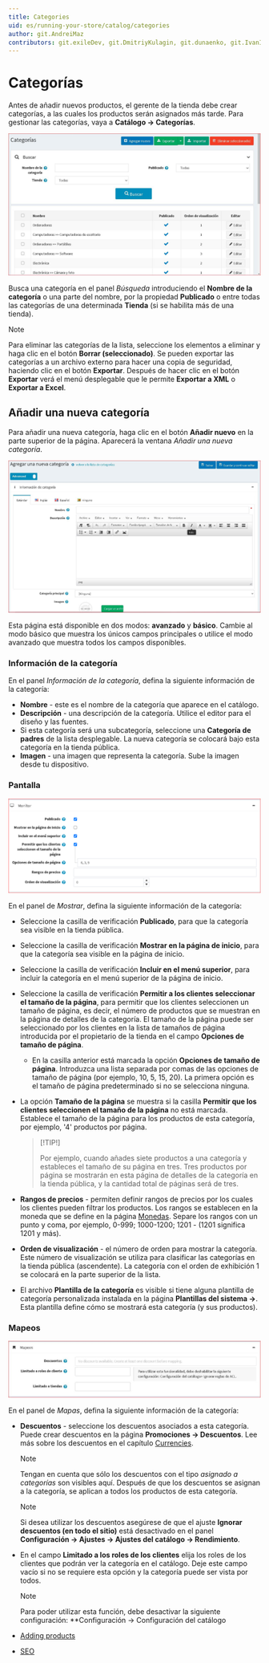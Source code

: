 ```yaml
---
title: Categories
uid: es/running-your-store/catalog/categories
author: git.AndreiMaz
contributors: git.exileDev, git.DmitriyKulagin, git.dunaenko, git.IvanIvanIvanov, git.mariannk
---
```


# Categorías

Antes de añadir nuevos productos, el gerente de la tienda debe crear categorías, a las cuales los productos serán asignados más tarde. Para gestionar las categorías, vaya a **Catálogo → Categorías**.

![Categories](_static/categories/categories.jpg)

Busca una categoría en el panel *Búsqueda* introduciendo el **Nombre de la categoría** o una parte del nombre, por la propiedad **Publicado** o entre todas las categorías de una determinada **Tienda** (si se habilita más de una tienda).

> [!NOTE]
> 
> Para eliminar las categorías de la lista, seleccione los elementos a eliminar y haga clic en el botón **Borrar (seleccionado)**.
> Se pueden exportar las categorías a un archivo externo para hacer una copia de seguridad, haciendo clic en el botón **Exportar**. Después de hacer clic en el botón **Exportar** verá el menú desplegable que le permite **Exportar a XML** o **Exportar a Excel**.

## Añadir una nueva categoría

Para añadir una nueva categoría, haga clic en el botón **Añadir nuevo** en la parte superior de la página. Aparecerá la ventana *Añadir una nueva categoría*.

![Add a new category](_static/categories/add-new.jpg)

Esta página está disponible en dos modos: **avanzado** y **básico**. Cambie al modo básico que muestra los únicos campos principales o utilice el modo avanzado que muestra todos los campos disponibles.

### Información de la categoría
En el panel *Información de la categoría*, defina la siguiente información de la categoría:

- **Nombre** - este es el nombre de la categoría que aparece en el catálogo.
- **Descripción** - una descripción de la categoría. Utilice el editor para el diseño y las fuentes.
- Si esta categoría será una subcategoría, seleccione una **Categoría de padres** de la lista desplegable. La nueva categoría se colocará bajo esta categoría en la tienda pública.
- **Imagen** - una imagen que representa la categoría. Sube la imagen desde tu dispositivo.

### Pantalla

![Display](_static/categories/display.png)

En el panel de *Mostrar*, defina la siguiente información de la categoría:

- Seleccione la casilla de verificación **Publicado**, para que la categoría sea visible en la tienda pública.
- Seleccione la casilla de verificación **Mostrar en la página de inicio**, para que la categoría sea visible en la página de inicio.
- Seleccione la casilla de verificación **Incluir en el menú superior**, para incluir la categoría en el menú superior de la página de inicio.
- Seleccione la casilla de verificación **Permitir a los clientes seleccionar el tamaño de la página**, para permitir que los clientes seleccionen un tamaño de página, es decir, el número de productos que se muestran en la página de detalles de la categoría. El tamaño de la página puede ser seleccionado por los clientes en la lista de tamaños de página introducida por el propietario de la tienda en el campo **Opciones de tamaño de página**.
	- En la casilla anterior está marcada la opción **Opciones de tamaño de página**. Introduzca una lista separada por comas de las opciones de tamaño de página (por ejemplo, 10, 5, 15, 20). La primera opción es el tamaño de página predeterminado si no se selecciona ninguna.
- La opción **Tamaño de la página** se muestra si la casilla **Permitir que los clientes seleccionen el tamaño de la página** no está marcada. Establece el tamaño de la página para los productos de esta categoría, por ejemplo, '4' productos por página. 
  > [!TIP!]
  > 
  > Por ejemplo, cuando añades siete productos a una categoría y estableces el tamaño de su página en tres. Tres productos por página se mostrarán en esta página de detalles de la categoría en la tienda pública, y la cantidad total de páginas será de tres.

- **Rangos de precios** - permiten definir rangos de precios por los cuales los clientes pueden filtrar los productos. Los rangos se establecen en la moneda que se define en la página [Monedas](xref:es/getting-started/configure-payments/advanced-configuration/currencies). Separe los rangos con un punto y coma, por ejemplo, 0-999; 1000-1200; 1201 - (1201 significa 1201 y más).
- **Orden de visualización** - el número de orden para mostrar la categoría. Este número de visualización se utiliza para clasificar las categorías en la tienda pública (ascendente). La categoría con el orden de exhibición 1 se colocará en la parte superior de la lista.
- El archivo **Plantilla de la categoría** es visible si tiene alguna plantilla de categoría personalizada instalada en la página **Plantillas del sistema →**. Esta plantilla define cómo se mostrará esta categoría (y sus productos).

### Mapeos

![Mappings](_static/categories/mappings.jpg)

En el panel de *Mapas*, defina la siguiente información de la categoría:

- **Descuentos** - seleccione los descuentos asociados a esta categoría. Puede crear descuentos en la página **Promociones → Descuentos**. Lee más sobre los descuentos en el capítulo [Currencies](xref:es/getting-started/configure-payments/advanced-configuration/currencies).

    > [!NOTE]
    >
    > Tengan en cuenta que sólo los descuentos con el tipo *asignado a categorías* son visibles aquí. Después de que los descuentos se asignan a la categoría, se aplican a todos los productos de esta categoría.

    > [!NOTE]
    >
    > Si desea utilizar los descuentos asegúrese de que el ajuste **Ignorar descuentos (en todo el sitio)** está desactivado en el panel **Configuración → Ajustes → Ajustes del catálogo → Rendimiento**.

- En el campo **Limitado a los roles de los clientes** elija los roles de los clientes que podrán ver la categoría en el catálogo. Deje este campo vacío si no se requiere esta opción y la categoría puede ser vista por todos. 
    > [!NOTE]
    >
    > Para poder utilizar esta función, debe desactivar la siguiente configuración: **Configuración → Configuración del catálogo 

- [Adding products](xref:es/running-your-store/catalog/products/add-products)
- [SEO](xref:es/running-your-store/search-engine-optimization)